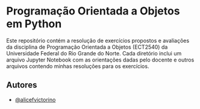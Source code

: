 
# Programação Orientada a Objetos em Python

Este repositório contém a resolução de exercícios propostos e avaliações da disciplina de Programação Orientada a Objetos (ECT2540) da Universidade Federal do Rio Grande do Norte. 
Cada diretório inclui um arquivo Jupyter Notebook com as orientações dadas pelo docente e outros arquivos contendo minhas resoluções para os exercícios.




## Autores

- [@alicefvictorino](https://www.github.com/alicefvictorino)

